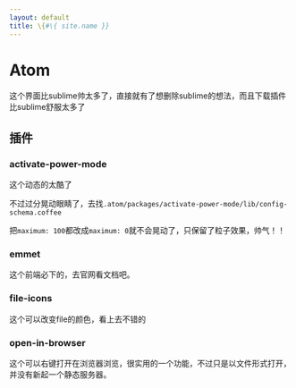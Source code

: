 ```yaml
---
layout: default
title: \{#\{ site.name }}
---
```

# Atom
这个界面比sublime帅太多了，直接就有了想删除sublime的想法，而且下载插件比sublime舒服太多了

## 插件
### activate-power-mode
这个动态的太酷了

不过过分晃动眼睛了，去找`.atom/packages/activate-power-mode/lib/config-schema.coffee`

把`maximum: 100`都改成`maximum: 0`就不会晃动了，只保留了粒子效果，帅气！！

### emmet
这个前端必下的，去官网看文档吧。

### file-icons
这个可以改变file的颜色，看上去不错的

### open-in-browser
这个可以右键打开在浏览器浏览，很实用的一个功能，不过只是以文件形式打开，并没有新起一个静态服务器。
